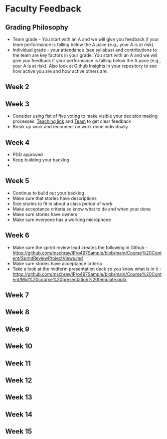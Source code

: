 # Faculty Feedback #

## Grading Philosophy ##
- Team grade - You start with an A and we will give you feedback if your team performance is falling below the A pace (e.g., your A is at risk).
- Individual grade - your attendance (see syllabus) and contributions to the team are key factors in your grade.  You start with an A and we will give you feedback if your performance is falling below the A pace (e.g., your A is at risk).  Also look at Github Insights in your repository to see how active you are and how active others are.

## Week 2 ##

## Week 3 ##
- Consider using fist of five voting to make visible your decision making processes: [Teaching link](https://github.com/mschray/IPro497Sample/blob/main/External%20Course%20Aids/Fist%20%20of%20Five%20teaching%20feedback.jpg) and [Team](https://github.com/mschray/IPro497Sample/blob/main/External%20Course%20Aids/Fist%20of%20five%20team%20feedback.jpg) to get clear feedback
- Break up work and reconnect on work done individually

## Week 4 ##
- PDD approved
- Keep building your backlog
- 
## Week 5 ##
- Continue to build out your backlog
- Make sure that stories have descriptions
- Size stories to fit in about a class period of work 
- Make acceptance criteria so know what to do and when your done
- Make sure stories have owners 
- Make sure everyone has a working microphone

## Week 6 ##
- Make sure the sprint review lead creates the following in Github -https://github.com/mschray/IPro497Sample/blob/main/Course%20Content/SprintReviewProjectViews.md
- Make sure stories have acceptance criteria
- Take a look at the midterm presentation deck so you know what is in it -https://github.com/mschray/IPro497Sample/blob/main/Course%20Content/Mid%20course%20presentation%20template.pptx

## Week 7 ##

## Week 8 ##

## Week 9 ##

## Week 10 ##

## Week 11 ##

## Week 12 ##

## Week 13 ##

## Week 14 ##

## Week 15 ##
